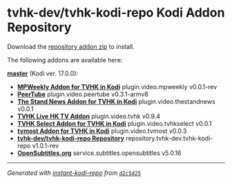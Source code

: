 # tvhk-dev/tvhk-kodi-repo Kodi Addon Repository

Download the [repository addon zip](master/datadir/repository.tvhk-dev.tvhk-kodi-repo/repository.tvhk-dev.tvhk-kodi-repo-1.0.1-rev.zip) to install.

The following addons are available here:

[__master__](master/addons.xml) (Kodi ver. 17.0.0):

- [__MPWeekly Addon for TVHK in Kodi__](master/datadir/plugin.video.mpweekly/plugin.video.mpweekly-0.0.1-rev.zip) plugin.video.mpweekly v0.0.1-rev
- [__PeerTube__](master/datadir/plugin.video.peertube/plugin.video.peertube-0.3.1-armv8.zip) plugin.video.peertube v0.3.1-armv8
- [__The Stand News Addon for TVHK in Kodi__](master/datadir/plugin.video.thestandnews/plugin.video.thestandnews-0.0.1.zip) plugin.video.thestandnews v0.0.1
- [__TVHK Live HK TV Addon__](master/datadir/plugin.video.tvhk/plugin.video.tvhk-0.9.4.zip) plugin.video.tvhk v0.9.4
- [__TVHK Select Addon for TVHK in Kodi__](master/datadir/plugin.video.tvhkselect/plugin.video.tvhkselect-0.0.1.zip) plugin.video.tvhkselect v0.0.1
- [__tvmost Addon for TVHK in Kodi__](master/datadir/plugin.video.tvmost/plugin.video.tvmost-0.0.3.zip) plugin.video.tvmost v0.0.3
- [__tvhk-dev/tvhk-kodi-repo Repository__](master/datadir/repository.tvhk-dev.tvhk-kodi-repo/repository.tvhk-dev.tvhk-kodi-repo-1.0.1-rev.zip) repository.tvhk-dev.tvhk-kodi-repo v1.0.1-rev
- [__OpenSubtitles.org__](master/datadir/service.subtitles.opensubtitles/service.subtitles.opensubtitles-5.0.16.zip) service.subtitles.opensubtitles v5.0.16

----
_Generated with [instant-kodi-repo](https://github.com/ping/instant-kodi-repo/) from_ [``d2c5d25``](https://github.com/tvhk-dev/tvhk-kodi-repo/commit/d2c5d2547beb70e67ca325916ba7c6aa8105f901)
